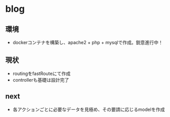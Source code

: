 # blog

## 環境
- dockerコンテナを構築し、apache2 + php + mysqlで作成。鋭意進行中！

## 現状
- routingをfastRouteにて作成
- controllerも基礎は設計完了

## next
- 各アクションごとに必要なデータを見極め、その要請に応じるmodelを作成


